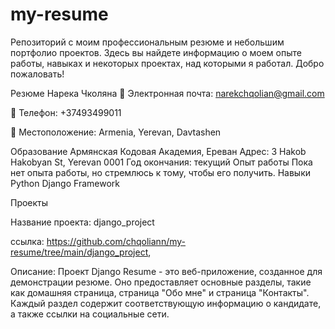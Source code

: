 # my-resume
Репозиторий с моим профессиональным резюме и небольшим портфолио проектов. Здесь вы найдете информацию о моем опыте работы, навыках и некоторых проектах, над которыми я работал. Добро пожаловать!

Резюме Нарека Чколяна
📧 Электронная почта: narekchqolian@gmail.com




📱 Телефон: +37493499011





📍 Местоположение: Armenia, Yerevan, Davtashen





Образование
Армянская Кодовая Академия, Ереван
Адрес: 3 Hakob Hakobyan St, Yerevan 0001
Год окончания: текущий
Опыт работы
Пока нет опыта работы, но стремлюсь к тому, чтобы его получить.
Навыки
Python
Django Framework




Проекты




Название проекта: django_project


ссылка: https://github.com/chqoliann/my-resume/tree/main/django_project,


Описание: Проект Django Resume - это веб-приложение, созданное для демонстрации резюме. Оно предоставляет основные разделы, такие как домашняя страница, страница "Обо мне" и страница 
"Контакты". Каждый раздел содержит соответствующую информацию о кандидате, а также ссылки на социальные сети.
